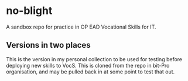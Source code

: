 # no-blight
A sandbox repo for practice in OP EAD Vocational Skills for IT.

## Versions in two places
This is the version in my personal collection to be used for testing before deploying new skills to VocS. This is cloned from the repo in bit-Pro organisation, and may be pulled back in at some point to test that out.
